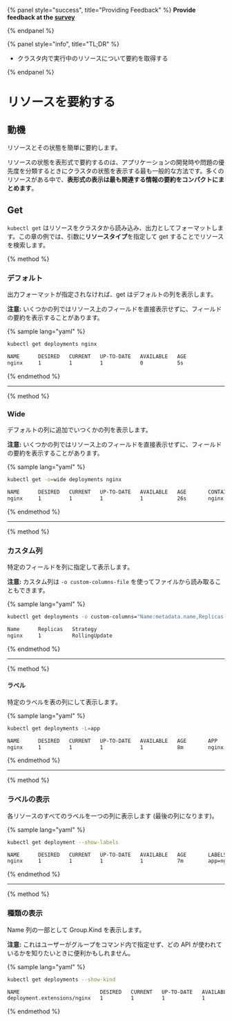 {% panel style="success", title="Providing Feedback" %}
**Provide feedback at the [survey](https://www.surveymonkey.com/r/JH35X82)**

{% endpanel %}

{% panel style="info", title="TL;DR" %}

- クラスタ内で実行中のリソースについて要約を取得する

{% endpanel %}

# リソースを要約する

## 動機

リソースとその状態を簡単に要約します。

リソースの状態を表形式で要約するのは、アプリケーションの開発時や問題の優先度を分類するときにクラスタの状態を表示する最も一般的な方法です。多くのリソースがある中で、**表形式の表示は最も関連する情報の要約をコンパクトにまとめます**。

## Get

`kubectl get` はリソースをクラスタから読み込み、出力としてフォーマットします。この章の例では、引数に**リソースタイプ**を指定して get することでリソースを検索します。

{% method %}

### デフォルト

出力フォーマットが指定されなければ、get はデフォルトの列を表示します。

**注意:** いくつかの列ではリソース上のフィールドを直接表示せずに、フィールドの要約を表示することがあります。

{% sample lang="yaml" %}

```bash
kubectl get deployments nginx
```

```bash
NAME      DESIRED   CURRENT   UP-TO-DATE   AVAILABLE   AGE
nginx     1         1         1            0           5s
```

{% endmethod %}

- - -

{% method %}

### Wide

デフォルトの列に追加でいつくかの列を表示します。

**注意:** いくつかの列ではリソース上のフィールドを直接表示せずに、フィールドの要約を表示することがあります。

{% sample lang="yaml" %}

```bash
kubectl get -o=wide deployments nginx
```

```bash
NAME      DESIRED   CURRENT   UP-TO-DATE   AVAILABLE   AGE       CONTAINERS   IMAGES    SELECTOR
nginx     1         1         1            1           26s       nginx        nginx     app=nginx
```

{% endmethod %}

- - -

{% method %}

### カスタム列

特定のフィールドを列に指定して表示します。

**注意:** カスタム列は `-o custom-columns-file` を使ってファイルから読み取ることもできます。

{% sample lang="yaml" %}

```bash
kubectl get deployments -o custom-columns="Name:metadata.name,Replicas:spec.replicas,Strategy:spec.strategy.type"
```

```bash
Name      Replicas   Strategy
nginx     1          RollingUpdate
```

{% endmethod %}

- - -

{% method %}

#### ラベル

特定のラベルを表の列にして表示します。

{% sample lang="yaml" %}

```bash
kubectl get deployments -L=app
```

```bash
NAME      DESIRED   CURRENT   UP-TO-DATE   AVAILABLE   AGE       APP
nginx     1         1         1            1           8m        nginx
```

{% endmethod %}

- - -

{% method %}

### ラベルの表示

各リソースのすべてのラベルを一つの列に表示します (最後の列になります)。

{% sample lang="yaml" %}

```bash
kubectl get deployment --show-labels
```

```bash
NAME      DESIRED   CURRENT   UP-TO-DATE   AVAILABLE   AGE       LABELS
nginx     1         1         1            1           7m        app=nginx
```

{% endmethod %}

- - -

{% method %}

### 種類の表示

Name 列の一部として Group.Kind を表示します。

**注意:** これはユーザーがグループをコマンド内で指定せず、どの API が使われているかを知りたいときに便利かもしれません。

{% sample lang="yaml" %}

```bash
kubectl get deployments --show-kind
```

```bash
NAME                          DESIRED   CURRENT   UP-TO-DATE   AVAILABLE   AGE
deployment.extensions/nginx   1         1         1            1           8m
```

{% endmethod %}
